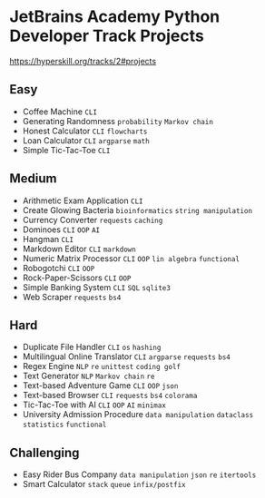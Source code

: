 # JetBrains Academy Python Developer Track Projects

https://hyperskill.org/tracks/2#projects

## Easy

- Coffee Machine `CLI`
- Generating Randomness `probability` `Markov chain`
- Honest Calculator `CLI` `flowcharts`
- Loan Calculator `CLI` `argparse` `math`
- Simple Tic-Tac-Toe `CLI`

## Medium

- Arithmetic Exam Application `CLI`
- Create Glowing Bacteria `bioinformatics` `string manipulation`
- Currency Converter `requests` `caching`
- Dominoes `CLI` `OOP` `AI`
- Hangman `CLI`
- Markdown Editor `CLI` `markdown`
- Numeric Matrix Processor `CLI` `OOP` `lin algebra` `functional`
- Robogotchi `CLI` `OOP`
- Rock-Paper-Scissors `CLI` `OOP`
- Simple Banking System `CLI` `SQL` `sqlite3`
- Web Scraper `requests` `bs4`

## Hard

- Duplicate File Handler `CLI` `os` `hashing`
- Multilingual Online Translator `CLI` `argparse` `requests` `bs4`
- Regex Engine `NLP` `re` `unittest` `coding golf`
- Text Generator `NLP` `Markov chain` `re`
- Text-based Adventure Game `CLI` `OOP` `json`
- Text-based Browser `CLI` `requests` `bs4` `colorama`
- Tic-Tac-Toe with AI `CLI` `OOP` `AI` `minimax`
- University Admission Procedure `data manipulation` `dataclass` `statistics` `functional`

## Challenging

- Easy Rider Bus Company `data manipulation` `json` `re` `itertools`
- Smart Calculator `stack` `queue` `infix/postfix`

